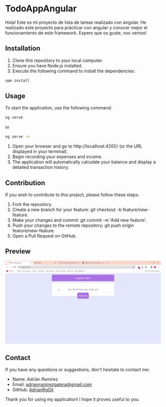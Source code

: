 # TodoAppAngular

Hola! Este es mi proyecto de lista de tareas realizado con angular. He realizado este proyecto para prácticar con angular y conocer mejor el funcionamiento de este framework. Espero que os guste, nos vemos!

## Installation

1. Clone this repository to your local computer.
2. Ensure you have Node.js installed.
3. Execute the following command to install the dependencies:

```bash
npm install
```

## Usage

To start the application, use the following command:

```bash
ng serve
```

or

```bash
ng serve -o
```

1. Open your browser and go to http://localhost:4200/ (or the URL displayed in your terminal).
2. Begin recording your expenses and income.
3. The application will automatically calculate your balance and display a detailed transaction history.

## Contribution

If you wish to contribute to this project, please follow these steps:

1. Fork the repository.
2. Create a new branch for your feature: git checkout -b feature/new-feature.
3. Make your changes and commit: git commit -m 'Add new feature'.
4. Push your changes to the remote repository: git push origin feature/new-feature.
5. Open a Pull Request on GitHub.

## Preview

![Preview](./src/assets/preview.gif)

## Contact

If you have any questions or suggestions, don't hesitate to contact me:

- Name: Adrián Ramírez
- Email: adrianramirezgalera@gmail.com
- GitHub: [AdrianRgGit](https://github.com/AdrianRgGit)

Thank you for using my application! I hope it proves useful to you.
